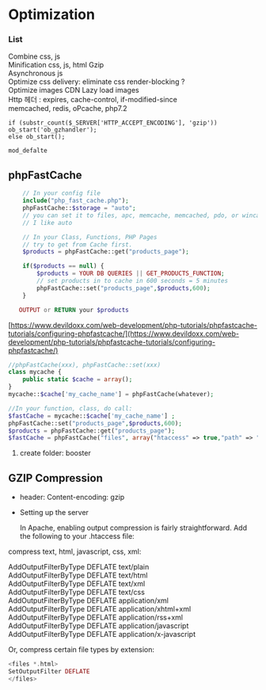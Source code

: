 # Optimization

### List

Combine css, js   
Minification css, js, html Gzip   
Asynchronous js   
Optimize css delivery: eliminate css render-blocking ?   
Optimize images CDN Lazy load images   
Http 헤더 : expires, cache-control, if-modified-since   
memcached, redis, oPcache, php7.2

```text
if (substr_count($_SERVER['HTTP_ACCEPT_ENCODING'], 'gzip')) ob_start('ob_gzhandler');
else ob_start();

mod_defalte
```

## phpFastCache

```php
    // In your config file
    include("php_fast_cache.php");
    phpFastCache::$storage = "auto";
    // you can set it to files, apc, memcache, memcached, pdo, or wincache
    // I like auto

    // In your Class, Functions, PHP Pages
    // try to get from Cache first.
    $products = phpFastCache::get("products_page");

    if($products == null) {
        $products = YOUR DB QUERIES || GET_PRODUCTS_FUNCTION;
        // set products in to cache in 600 seconds = 5 minutes
        phpFastCache::set("products_page",$products,600);
    }

   OUTPUT or RETURN your $products
```

[https://www.devildoxx.com/web-development/php-tutorials/phpfastcache-tutorials/configuring-phpfastcache/](https://www.devildoxx.com/web-development/php-tutorials/phpfastcache-tutorials/configuring-phpfastcache/)

```php
//phpFastCache(xxx), phpFastCache::set(xxx)
class mycache {
    public static $cache = array();
}
mycache::$cache['my_cache_name'] = phpFastCache(whatever);

//In your function, class, do call:
$fastCache = mycache::$cache['my_cache_name'] ;
phpFastCache::set("products_page",$products,600);
$products = phpFastCache::get("products_page");
$fastCache = phpFastCache("files", array("htaccess" => true,"path" => " booster","securityKey" => "auto"));   // config options
```

1. create folder: booster

## GZIP Compression

* header: Content-encoding: gzip
* Setting up the server

  In Apache, enabling output compression is fairly straightforward. Add the following to your .htaccess file:

compress text, html, javascript, css, xml:

AddOutputFilterByType DEFLATE text/plain   
AddOutputFilterByType DEFLATE text/html   
AddOutputFilterByType DEFLATE text/xml   
AddOutputFilterByType DEFLATE text/css   
AddOutputFilterByType DEFLATE application/xml   
AddOutputFilterByType DEFLATE application/xhtml+xml   
AddOutputFilterByType DEFLATE application/rss+xml   
AddOutputFilterByType DEFLATE application/javascript   
AddOutputFilterByType DEFLATE application/x-javascript

Or, compress certain file types by extension:

```php
<files *.html>
SetOutputFilter DEFLATE
</files>
```

